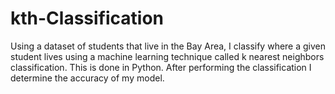 # kth-Classification
Using a dataset of students that live in the Bay Area, I classify where a given student lives using a machine learning technique called k nearest neighbors classification. This is done in Python. After performing the classification I determine the accuracy of my model.
